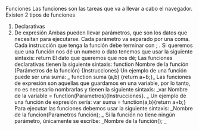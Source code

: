 Funciones
Las funciones son las tareas que va a llevar a cabo el navegador. Existen 2 tipos de funciones

1. Declarativas
2. De expresión
   Ambas pueden llevar parámetros, que son los datos que necesitan para ejecutarse.
   Cada parámetro va separado por una coma.
   Cada instrucción que tenga la función debe terminar con ; .
   Si queremos que una función nos dé un numero o dato tenemos que usar la siguiente sintaxis:
   return El dato que queremos que nos dé;
   Las funciones declarativas tienen la siguiente sintaxis:
   function Nombre de la función (Parámetros de la función) {Instrucciones}
   Un ejemplo de una función puede ser una suma:
   _
   function suma (a,b) {return a+b;}_
   Las funciones de expresión son aquellas que guardamos en una variable, por lo tanto, no es necesario nombrarlas y tienen la siguiente sintaxis:
   _var Nombre de la variable = function(Parametros){Instrucciones}.
   _
   Un ejemplo de una función de expresión sería:
   var suma = function(a,b){return a+b;}
   Para ejecutar las funciones debemos usar la siguiente sintaxis:
   _Nombre de la funcion(Parametros función); _
   Si la función no tiene ningún parámetro, únicamente se escribe:
   _Nombre de la función(); _
